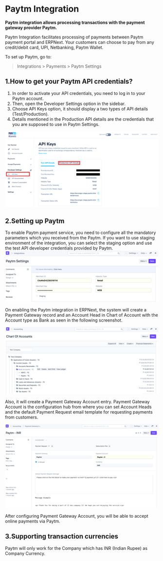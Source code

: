 
# Paytm Integration



**Paytm integration allows processing transactions with the payment gateway provider Paytm.**


Paytm Integration facilitates processing of payments between Paytm payment portal and ERPNext. Your customers can choose to pay from any credit/debit card, UPI, Netbanking, Paytm Wallet.


To set up Paytm, go to:
> Integrations > Payments > Paytm Settings


## 1.How to get your Paytm API credentials?


1. In order to activate your API credentials, you need to log in to your Paytm account.
2. Then, open the Developer Settings option in the sidebar.
3. Choose API Keys option, it should display a two types of API details (Test/Production).
4. Details mentioned in the Production API details are the credentials that you are supposed to use in Paytm Settings.


![Razorpay Settings](/files/paytm_credentials.png)


## 2.Setting up Paytm


To enable Paytm payment service, you need to configure all the mandatory parameters which you received from the Paytm. If you want to use staging environment of the integration, you can select the staging option and use the test API developer credentials provided by Paytm.
![Razorpay Settings](/files/paytm_settings.png)


On enabling the Paytm integration in ERPNext, the system will create a Payment Gateway record and an Account Head in Chart of Account with the Account type as Bank as seen in the following screenshot.


![Stripe COA](/files/paytm_coa.png)


Also, it will create a Payment Gateway Account entry. Payment Gateway Account is the configuration hub from where you can set Account Heads and the default Payment Request email template for requesting payments from customers.


![Payment Gateway Account](/files/payment_gateway_account_paytm.png)


After configuring Payment Gateway Account, you will be able to accept online payments via Paytm.


## 3.Supporting transaction currencies


Paytm will only work for the Company which has INR (Indian Rupee) as Company Currency.




